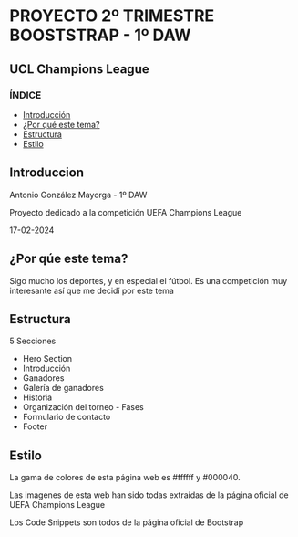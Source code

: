 <h1>PROYECTO 2º TRIMESTRE BOOSTSTRAP - 1º DAW </h1>
<h2>UCL Champions League</h2>

<h3>ÍNDICE</h3>
<ul>
  <li><a href="#introduccion">Introducción</a></li>
  <li><a href="#wtp">¿Por qué este tema?</a></li>
  <li><a href="#estructura">Estructura</a></li>
  <li><a href="#estilo">Estilo</a></li>
</ul>

<h2>Introduccion</h2>
<p>Antonio González Mayorga - 1º DAW</p>
<p>Proyecto dedicado a la competición UEFA Champions League</p>
<p>17-02-2024</p>

<h2 id="wtp">¿Por qúe este tema?</h2>
<p>Sigo mucho los deportes, y en especial el fútbol. Es una competición muy interesante así que me decidí por este tema</p>

<h2 id="estilo">Estructura</h2>
<p>5 Secciones</p>
<ul>
  <li>Hero Section</li>  
  <li>Introducción</li>
  <li>Ganadores</li>
  <li>Galería de ganadores</li>
  <li>Historia</li>
  <li>Organización del torneo - Fases</li>
  <li>Formulario de contacto</li>
  <li>Footer</li>
</ul>

<h2 id="estructura">Estilo</h2>
<p>La gama de colores de esta página web es #ffffff y #000040.</p>
<p>Las imagenes de esta web han sido todas extraidas de la página oficial de UEFA Champions League</p>
<p>Los Code Snippets son todos de la página oficial de Bootstrap</p>
